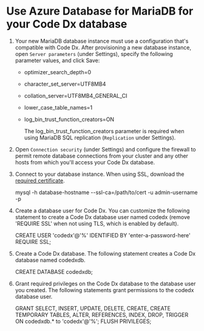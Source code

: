 # Use Azure Database for MariaDB for your Code Dx database

1) Your new MariaDB database instance must use a configuration that's compatible with Code Dx. After provisioning a new database instance, open `Server parameters` (under Settings), specify the following parameter values, and click Save:

    - optimizer_search_depth=0
    - character_set_server=UTF8MB4
    - collation_server=UTF8MB4_GENERAL_CI
    - lower_case_table_names=1
    - log_bin_trust_function_creators=ON

        The log_bin_trust_function_creators parameter is required when using MariaDB SQL replication (`Replication` under Settings).

2) Open `Connection security` (under Settings) and configure the firewall to permit remote database connections from your cluster and any other hosts from which you'll access your Code Dx database.

3) Connect to your database instance. When using SSL, download the [required certificate](https://docs.microsoft.com/en-us/azure/mariadb/concepts-ssl-connection-security#default-settings).

   mysql -h database-hostname --ssl-ca=/path/to/cert -u admin-username -p

4) Create a database user for Code Dx. You can customize the following statement to create
   a Code Dx database user named codedx (remove 'REQUIRE SSL' when not using TLS, which is enabled by default).

   CREATE USER 'codedx'@'%' IDENTIFIED BY 'enter-a-password-here' REQUIRE SSL;

5) Create a Code Dx database. The following statement creates a Code Dx database named codedxdb.

   CREATE DATABASE codedxdb;

6) Grant required privileges on the Code Dx database to the database user you created. The
   following statements grant permissions to the codedx database user.

   GRANT SELECT, INSERT, UPDATE, DELETE, CREATE, CREATE TEMPORARY TABLES, ALTER, REFERENCES, INDEX, DROP, TRIGGER ON codedxdb.* to 'codedx'@'%';
   FLUSH PRIVILEGES;
